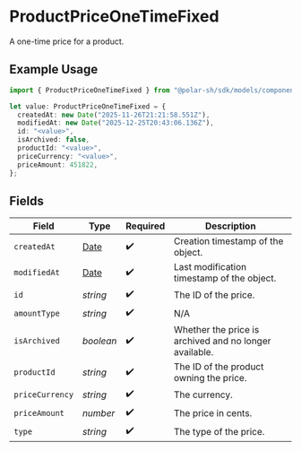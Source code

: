 # ProductPriceOneTimeFixed

A one-time price for a product.

## Example Usage

```typescript
import { ProductPriceOneTimeFixed } from "@polar-sh/sdk/models/components";

let value: ProductPriceOneTimeFixed = {
  createdAt: new Date("2025-11-26T21:21:58.551Z"),
  modifiedAt: new Date("2025-12-25T20:43:06.136Z"),
  id: "<value>",
  isArchived: false,
  productId: "<value>",
  priceCurrency: "<value>",
  priceAmount: 451822,
};
```

## Fields

| Field                                                                                         | Type                                                                                          | Required                                                                                      | Description                                                                                   |
| --------------------------------------------------------------------------------------------- | --------------------------------------------------------------------------------------------- | --------------------------------------------------------------------------------------------- | --------------------------------------------------------------------------------------------- |
| `createdAt`                                                                                   | [Date](https://developer.mozilla.org/en-US/docs/Web/JavaScript/Reference/Global_Objects/Date) | :heavy_check_mark:                                                                            | Creation timestamp of the object.                                                             |
| `modifiedAt`                                                                                  | [Date](https://developer.mozilla.org/en-US/docs/Web/JavaScript/Reference/Global_Objects/Date) | :heavy_check_mark:                                                                            | Last modification timestamp of the object.                                                    |
| `id`                                                                                          | *string*                                                                                      | :heavy_check_mark:                                                                            | The ID of the price.                                                                          |
| `amountType`                                                                                  | *string*                                                                                      | :heavy_check_mark:                                                                            | N/A                                                                                           |
| `isArchived`                                                                                  | *boolean*                                                                                     | :heavy_check_mark:                                                                            | Whether the price is archived and no longer available.                                        |
| `productId`                                                                                   | *string*                                                                                      | :heavy_check_mark:                                                                            | The ID of the product owning the price.                                                       |
| `priceCurrency`                                                                               | *string*                                                                                      | :heavy_check_mark:                                                                            | The currency.                                                                                 |
| `priceAmount`                                                                                 | *number*                                                                                      | :heavy_check_mark:                                                                            | The price in cents.                                                                           |
| `type`                                                                                        | *string*                                                                                      | :heavy_check_mark:                                                                            | The type of the price.                                                                        |